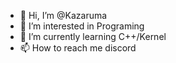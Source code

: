 - 👋 Hi, I’m @Kazaruma
- 👀 I’m interested in Programing
- 🌱 I’m currently learning C++/Kernel
- 📫 How to reach me discord


